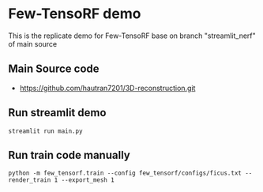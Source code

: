 # Few-TensoRF demo
This is the replicate demo for Few-TensoRF base on branch "streamlit_nerf" of main source

## Main Source code
- https://github.com/hautran7201/3D-reconstruction.git

## Run streamlit demo
```
streamlit run main.py
``` 

## Run train code manually
```
python -m few_tensorf.train --config few_tensorf/configs/ficus.txt --render_train 1 --export_mesh 1
```

